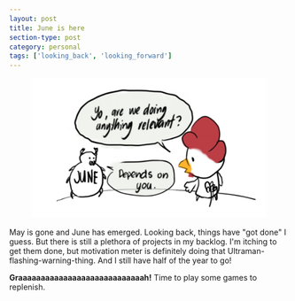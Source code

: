 ```yaml
---
layout: post
title: June is here
section-type: post
category: personal
tags: ['looking_back', 'looking_forward']
---
```


<figure>
	<img src="/img/2019-06-02/june_blog.png">
</figure>

May is gone and June has emerged. Looking back, things have "got done" I guess. But there is still a plethora of projects in my backlog. I'm itching to get them done, but motivation meter is definitely doing that Ultraman-flashing-warning-thing. And I still have half of the year to go!

<b>Graaaaaaaaaaaaaaaaaaaaaaaaaaaah!</b> Time to play some games to replenish.
